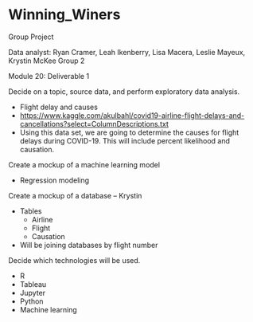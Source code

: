 # Winning_Winers
Group Project

Data analyst: Ryan Cramer, Leah Ikenberry, Lisa Macera, Leslie Mayeux, Krystin McKee
Group 2

Module 20: Deliverable 1
 
Decide on a topic, source data, and perform exploratory data analysis.
- Flight delay and causes
- https://www.kaggle.com/akulbahl/covid19-airline-flight-delays-and-cancellations?select=ColumnDescriptions.txt
- Using this data set, we are going to determine the causes for flight delays during COVID-19. This will include percent likelihood and causation.

Create a mockup of a machine learning model
- Regression modeling

Create a mockup of a database – Krystin

- Tables
   - Airline 
   - Flight
   - Causation
- Will be joining databases by flight number

Decide which technologies will be used.
- R
- Tableau
- Jupyter
- Python
- Machine learning
